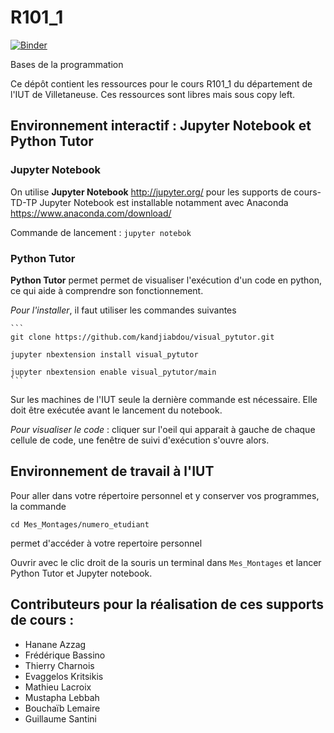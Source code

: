 # R101_1

[![Binder](https://mybinder.org/badge_logo.svg)](https://mybinder.org/v2/gh/iutVilletaneuseDptInfo/R101_1/master)

Bases de la programmation

Ce dépôt contient les ressources pour le cours R101_1 du département de l'IUT de Villetaneuse. Ces ressources sont libres mais sous copy left.

## Environnement interactif : Jupyter Notebook et Python Tutor

### Jupyter Notebook 
On utilise **Jupyter Notebook**  http://jupyter.org/ pour les supports de cours-TD-TP
Jupyter Notebook est installable notamment avec Anaconda https://www.anaconda.com/download/

Commande de lancement : `jupyter notebok`

### Python Tutor 
 **Python Tutor**  permet permet de visualiser l'exécution d'un code en python, ce qui aide à comprendre son fonctionnement.
 
*Pour l'installer*, il faut utiliser les commandes suivantes 

    ```
    git clone https://github.com/kandjiabdou/visual_pytutor.git
    
    jupyter nbextension install visual_pytutor
    
    jupyter nbextension enable visual_pytutor/main
    ```
    
Sur les machines de l'IUT seule la dernière commande est nécessaire. Elle doit être exécutée avant le lancement du notebook.

*Pour visualiser le code* : cliquer sur l'oeil qui apparait à gauche de chaque cellule de code, une fenêtre de suivi d'exécution s'ouvre alors. 

## Environnement de travail à l'IUT
Pour aller dans votre répertoire personnel et y conserver vos programmes, la commande
```
cd Mes_Montages/numero_etudiant 
```
permet d'accéder à votre repertoire personnel

Ouvrir avec le clic droit de la souris un terminal dans `Mes_Montages` et lancer Python Tutor et Jupyter notebook. 


## Contributeurs pour la réalisation de ces supports de cours :
* Hanane Azzag
* Frédérique Bassino
* Thierry Charnois
* Evaggelos Kritsikis
* Mathieu Lacroix
* Mustapha Lebbah
* Bouchaïb Lemaire
* Guillaume Santini
